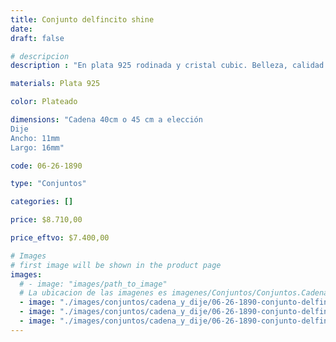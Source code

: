 ```yaml
---
title: Conjunto delfincito shine
date: 
draft: false

# descripcion
description : "En plata 925 rodinada y cristal cubic. Belleza, calidad y delicadeza."

materials: Plata 925

color: Plateado

dimensions: "Cadena 40cm o 45 cm a elección
Dije
Ancho: 11mm 
Largo: 16mm"

code: 06-26-1890

type: "Conjuntos"

categories: []

price: $8.710,00

price_eftvo: $7.400,00

# Images
# first image will be shown in the product page
images:
  # - image: "images/path_to_image"
  # La ubicacion de las imagenes es imagenes/Conjuntos/Conjuntos.Cadena y Dije/06-26-1890-conjunto-delfincito-shine
  - image: "./images/conjuntos/cadena_y_dije/06-26-1890-conjunto-delfincito-shine_a.jpg"
  - image: "./images/conjuntos/cadena_y_dije/06-26-1890-conjunto-delfincito-shine_b.jpg"
  - image: "./images/conjuntos/cadena_y_dije/06-26-1890-conjunto-delfincito-shine_c.jpg"
---
```

